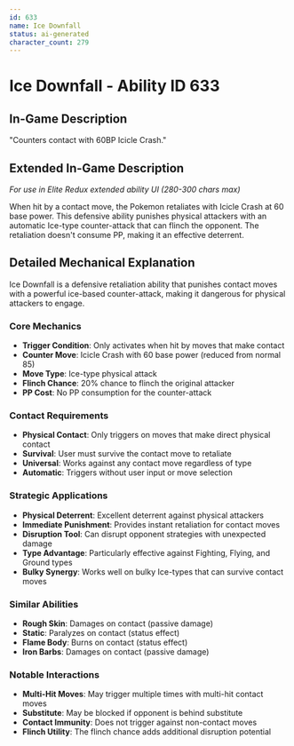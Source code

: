 ```yaml
---
id: 633
name: Ice Downfall
status: ai-generated
character_count: 279
---
```


# Ice Downfall - Ability ID 633

## In-Game Description
"Counters contact with 60BP Icicle Crash."

## Extended In-Game Description
*For use in Elite Redux extended ability UI (280-300 chars max)*

When hit by a contact move, the Pokemon retaliates with Icicle Crash at 60 base power. This defensive ability punishes physical attackers with an automatic Ice-type counter-attack that can flinch the opponent. The retaliation doesn't consume PP, making it an effective deterrent.

## Detailed Mechanical Explanation

Ice Downfall is a defensive retaliation ability that punishes contact moves with a powerful ice-based counter-attack, making it dangerous for physical attackers to engage.

### Core Mechanics
- **Trigger Condition**: Only activates when hit by moves that make contact
- **Counter Move**: Icicle Crash with 60 base power (reduced from normal 85)
- **Move Type**: Ice-type physical attack
- **Flinch Chance**: 20% chance to flinch the original attacker
- **PP Cost**: No PP consumption for the counter-attack

### Contact Requirements
- **Physical Contact**: Only triggers on moves that make direct physical contact
- **Survival**: User must survive the contact move to retaliate
- **Universal**: Works against any contact move regardless of type
- **Automatic**: Triggers without user input or move selection

### Strategic Applications
- **Physical Deterrent**: Excellent deterrent against physical attackers
- **Immediate Punishment**: Provides instant retaliation for contact moves
- **Disruption Tool**: Can disrupt opponent strategies with unexpected damage
- **Type Advantage**: Particularly effective against Fighting, Flying, and Ground types
- **Bulky Synergy**: Works well on bulky Ice-types that can survive contact moves

### Similar Abilities
- **Rough Skin**: Damages on contact (passive damage)
- **Static**: Paralyzes on contact (status effect)
- **Flame Body**: Burns on contact (status effect)
- **Iron Barbs**: Damages on contact (passive damage)

### Notable Interactions
- **Multi-Hit Moves**: May trigger multiple times with multi-hit contact moves
- **Substitute**: May be blocked if opponent is behind substitute
- **Contact Immunity**: Does not trigger against non-contact moves
- **Flinch Utility**: The flinch chance adds additional disruption potential
